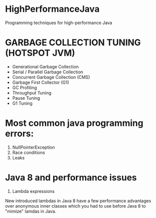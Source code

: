 # HighPerformanceJava
Programming techniques for high-performance Java

GARBAGE COLLECTION TUNING (HOTSPOT JVM)
=======================================

- Generational Garbage Collection
- Serial / Parallel Garbage Collection
- Concurrent Garbage Collection (CMS)
- Garbage First Collector (G1)
- GC Profiling
- Throughput Tuning 
- Pause Tuning 
- G1 Tuning

Most common java programming errors:
====================================

1. NullPointerException
2. Race conditions
3. Leaks

Java 8 and performance issues
============================================

1. Lambda expressions 

New introduced lambdas in Java 8 have a few performance advantages over anonymous inner classes which you had to use before Java 8 to "mimize" lamdas in Java.

